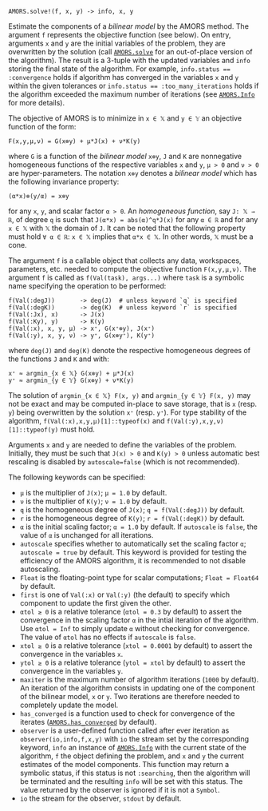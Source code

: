 ```
AMORS.solve!(f, x, y) -> info, x, y
```

Estimate the components of a *bilinear model* by the AMORS method. The argument `f` represents the objective function (see below). On entry, arguments `x` and `y` are the initial variables of the problem, they are overwritten by the solution (call [`AMORS.solve`](@ref) for an out-of-place version of the algorithm). The result is a 3-tuple with the updated variables and `info` storing the final state of the algorithm. For example, `info.status == :convergence` holds if algorithm has converged in the variables `x` and `y` within the given tolerances or `info.status == :too_many_iterations` holds if the algorithm exceeded the maximum number of iterations (see [`AMORS.Info`](@ref) for more details).

The objective of AMORS is to minimize in `x ∈ 𝕏` and `y ∈ 𝕐` an objective function of the form:

```
F(x,y,μ,ν) = G(x⊗y) + μ*J(x) + ν*K(y)
```

where `G` is a function of the *bilinear model* `x⊗y`, `J` and `K` are nonnegative homogeneous functions of the respective variables `x` and `y`, `μ > 0` and `ν > 0` are hyper-parameters. The notation `x⊗y` denotes a *bilinear model* which has the following invariance property:

```
(α*x)⊗(y/α) = x⊗y
```

for any `x`, `y`, and scalar factor `α > 0`. An *homogeneous function*, say `J: 𝕏 → ℝ`, of degree `q` is such that `J(α*x) = abs(α)^q*J(x)` for any `α ∈ ℝ` and for any `x ∈ 𝕏` with `𝕏` the domain of `J`. It can be noted that the following property must hold `∀ α ∈ ℝ`: `x ∈ 𝕏` implies that `α*x ∈ 𝕏`. In other words, `𝕏` must be a cone.

The argument `f` is a callable object that collects any data, workspaces, parameters, etc. needed to compute the objective function `F(x,y,μ,ν)`. The argument `f` is called as `f(Val(task), args...)` where `task` is a symbolic name specifying the operation to be performed:

```
f(Val(:degJ))       -> deg(J)  # unless keyword `q` is specified
f(Val(:degK))       -> deg(K)  # unless keyword `r` is specified
f(Val(:Jx), x)      -> J(x)
f(Val(:Ky), y)      -> K(y)
f(Val(:x), x, y, μ) -> x⁺, G(x⁺⊗y), J(x⁺)
f(Val(:y), x, y, ν) -> y⁺, G(x⊗y⁺), K(y⁺)
```

where `deg(J)` and `deg(K)` denote the respective homogeneous degrees of the functions `J` and `K` and with:

```
x⁺ ≈ argmin_{x ∈ 𝕏} G(x⊗y) + μ*J(x)
y⁺ ≈ argmin_{y ∈ 𝕐} G(x⊗y) + ν*K(y)
```

The solution of `argmin_{x ∈ 𝕏} F(x, y)` and `argmin_{y ∈ 𝕐} F(x, y)` may not be exact and may be computed in-place to save storage, that is `x` (resp. `y`) being overwritten by the solution `x⁺` (resp. `y⁺`). For type stability of the algorithm, `f(Val(:x),x,y,μ)[1]::typeof(x)` and `f(Val(:y),x,y,ν)[1]::typeof(y)` must hold.

Arguments `x` and `y` are needed to define the variables of the problem. Initially, they must be such that `J(x) > 0` and `K(y) > 0` unless automatic best rescaling is disabled by `autoscale=false` (which is not recommended).

The following keywords can be specified:

  * `μ` is the multiplier of `J(x)`; `μ = 1.0` by default.
  * `ν` is the multiplier of `K(y)`; `ν = 1.0` by default.
  * `q` is the homogeneous degree of `J(x)`; `q = f(Val(:degJ))` by default.
  * `r` is the homogeneous degree of `K(y)`; `r = f(Val(:degK))` by default.
  * `α` is the initial scaling factor; `α = 1.0` by default. If `autoscale` is `false`, the value of `α` is unchanged for all iterations.
  * `autoscale` specifies whether to automatically set the scaling factor `α`; `autoscale = true` by default. This keyword is provided for testing the efficiency of the AMORS algorithm, it is recommended to not disable autoscaling.
  * `Float` is the floating-point type for scalar computations; `Float = Float64` by default.
  * `first` is one of `Val(:x)` or `Val(:y)` (the default) to specify which component to update the first given the other.
  * `αtol ≥ 0` is a relative tolerance (`αtol = 0.3` by default) to assert the convergence in the scaling factor `α` in the intial iteration of the algorithm. Use `αtol = Inf` to simply update `α` without checking for convergence. The value of `αtol` has no effects if `autoscale` is `false`.
  * `xtol ≥ 0` is a relative tolerance (`xtol = 0.0001` by default) to assert the convergence in the variables `x`.
  * `ytol ≥ 0` is a relative tolerance (`ytol = xtol` by default) to assert the convergence in the variables `y`.
  * `maxiter` is the maximum number of algorithm iterations (`1000` by default). An iteration of the algorithm consists in updating one of the component of the bilinear model, `x` or `y`. Two iterations are therefore needed to completely update the model.
  * `has_converged` is a function used to check for convergence of the iterates ([`AMORS.has_converged`](@ref) by default).
  * `observer` is a user-defined function called after ever iteration as `observer(io,info,f,x,y)` with `io` the stream set by the corresponding keyword, `info` an instance of [`AMORS.Info`](@ref) with the current state of the algorithm, `f` the object defining the problem, and `x` and `y` the current estimates of the model components. This function may return a symbolic status, if this status is not `:searching`, then the algorithm will be terminated and the resulting `info` will be set with this status. The value returned by the observer is ignored if it is not a `Symbol`.
  * `io` the stream for the observer, `stdout` by default.
